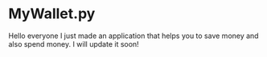 # MyWallet.py
Hello everyone I just made an application that helps you to save money and also spend money. I will update it soon!
